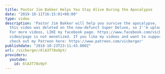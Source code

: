 ```yaml
---
title: Pastor Jim Bakker Helps You Stay Alive During the Apocalypse
date: "2019-10-11T16:15:01+08:00"
type: video
description: 'Pastor Jim Bakker will help you survive the apocalypse. (Noticed that
  this video was deleted on the now-defunct Super Deluxe, so I''m uploading here.)
  For more videos, LIKE my facebook page. https://www.facebook.com/vicbergeriv/ This
  video/page is not monetized. If you like my videos and want to support my work,
  check out my Patreon here: https://www.patreon.com/vicberger'
publishdate: "2018-10-23T23:11:43.000Z"
url: /vicberger/6lA3T78o9pY/
providers:
  youtube:
    id: 6lA3T78o9pY
---
```


